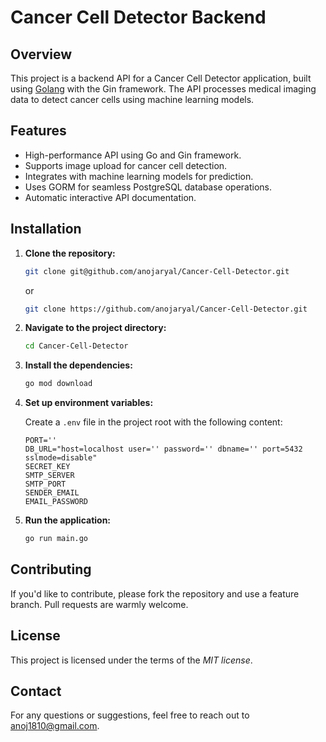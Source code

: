 # Cancer Cell Detector Backend

## Overview

This project is a backend API for a Cancer Cell Detector application, built using [Golang](https://go.dev/learn/) with the Gin framework. The API processes medical imaging data to detect cancer cells using machine learning models.

## Features

- High-performance API using Go and Gin framework.
- Supports image upload for cancer cell detection.
- Integrates with machine learning models for prediction.
- Uses GORM for seamless PostgreSQL database operations.
- Automatic interactive API documentation.

## Installation

1. **Clone the repository:**

    ```sh
    git clone git@github.com/anojaryal/Cancer-Cell-Detector.git
    ```
    or
    ```sh
    git clone https://github.com/anojaryal/Cancer-Cell-Detector.git
    ```

2. **Navigate to the project directory:**

    ```sh
    cd Cancer-Cell-Detector
    ```

3. **Install the dependencies:**

    ```sh
    go mod download
    ```

4. **Set up environment variables:**

    Create a `.env` file in the project root with the following content:

    ```env
    PORT=''
    DB_URL="host=localhost user='' password='' dbname='' port=5432 sslmode=disable"
    SECRET_KEY
    SMTP_SERVER
    SMTP_PORT
    SENDER_EMAIL
    EMAIL_PASSWORD
    ```

5. **Run the application:**

    ```sh
    go run main.go
    ```

## Contributing

If you'd like to contribute, please fork the repository and use a feature branch. Pull requests are warmly welcome.

## License

This project is licensed under the terms of the *MIT license*.

## Contact

For any questions or suggestions, feel free to reach out to [anoj1810@gmail.com](mailto:anoj1810@gmail.com).
